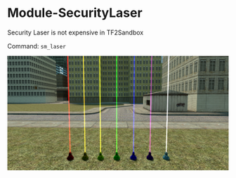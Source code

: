 # Module-SecurityLaser
Security Laser is not expensive in TF2Sandbox

Command: `sm_laser`

![Screenshot](https://github.com/tf2-sandbox-studio/Module-SecurityLaser/raw/master/screenshot.png)

